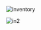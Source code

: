 ![inventory](https://user-images.githubusercontent.com/78131940/216870588-0e1c390d-fe32-4c4b-b597-fb65d933dc82.PNG)

![in2](https://user-images.githubusercontent.com/78131940/216870600-65b194e5-4c7c-4f2e-bbf9-d4fca1952d1b.PNG)
